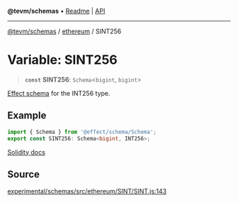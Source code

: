 **@tevm/schemas** • [Readme](../../README.md) \| [API](../../modules.md)

***

[@tevm/schemas](../../README.md) / [ethereum](../README.md) / SINT256

# Variable: SINT256

> **`const`** **SINT256**: `Schema`\<`bigint`, `bigint`\>

[Effect schema](https://github.com/Effect-TS/schema) for the INT256 type.

## Example

```typescript
import { Schema } from '@effect/schema/Schema';
export const SINT256: Schema<bigint, INT256>;
```
[Solidity docs](https://docs.soliditylang.org/en/latest/types.html#integers)

## Source

[experimental/schemas/src/ethereum/SINT/SINT.js:143](https://github.com/evmts/tevm-monorepo/blob/main/experimental/schemas/src/ethereum/SINT/SINT.js#L143)
